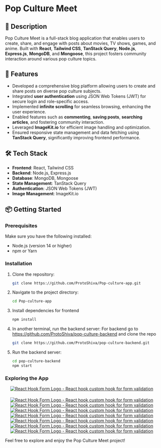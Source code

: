 # Pop Culture Meet

## 📖 Description
Pop Culture Meet is a full-stack blog application that enables users to create, share, and engage with posts about movies, TV shows, games, and anime. Built with **React**, **Tailwind CSS**, **TanStack Query**, **Node.js**, **Express.js**, **MongoDB**, and **Mongoose**, this project fosters community interaction around various pop culture topics.

## 🚀 Features
- Developed a comprehensive blog platform allowing users to create and share posts on diverse pop culture subjects.
- Integrated **user authentication** using JSON Web Tokens (JWT) for secure login and role-specific access.
- Implemented **infinite scrolling** for seamless browsing, enhancing the user experience.
- Enabled features such as **commenting**, **saving posts**, **searching articles**, and fostering community interaction.
- Leveraged **ImageKit.io** for efficient image handling and optimization.
- Ensured responsive state management and data fetching using **TanStack Query**, significantly improving frontend performance.

## 🛠️ Tech Stack
- **Frontend**: React, Tailwind CSS
- **Backend**: Node.js, Express.js
- **Database**: MongoDB, Mongoose
- **State Management**: TanStack Query
- **Authentication**: JSON Web Tokens (JWT)
- **Image Management**: ImageKit.io

## 📦 Getting Started
### Prerequisites
Make sure you have the following installed:
- Node.js (version 14 or higher)
- npm or Yarn

### Installation
1. Clone the repository:
   ```bash
   git clone https://github.com/ProtoShiva/Pop-culture-app.git
   ```
2. Navigate to the project directory:
   ```bash
   cd Pop-culture-app
   ```
3. Install dependencies for frontend 
   ```bash
   npm install
   ```
4. In another terminal, run the backend server:
   For backend go to https://github.com/ProtoShiva/pop-culture-backend and clone the repo 
   ```bash
   git clone https://github.com/ProtoShiva/pop-culture-backend.git
   ```
5. Run the backend server:
   ```bash
   cd pop-culture-backend
   npm start
   ```   

### Exploring the App

<div align="center" style="margin-bottom: 20px;">
        <a href="#" title="React Hook Form - Simple React forms validation">
            <img src="https://ik.imagekit.io/hvjrbussmq/Screenshot%202025-01-18%20221453.png?updatedAt=1737296531427" alt="React Hook Form Logo - React hook custom hook for form validation"  />
        </a>
</div>

<div align="center">
        <a href="#" title="React Hook Form - Simple React forms validation">
            <img src="https://ik.imagekit.io/hvjrbussmq/Screenshot%202025-01-18%20221626.png?updatedAt=1737296134340" alt="React Hook Form Logo - React hook custom hook for form validation" />
        </a>
</div>

<div align="center">
        <a href="#" title="React Hook Form - Simple React forms validation">
            <img src="https://ik.imagekit.io/hvjrbussmq/Screenshot%202025-01-18%20221544.png?updatedAt=1737296134335" alt="React Hook Form Logo - React hook custom hook for form validation" />
        </a>
</div>

<div align="center">
        <a href="#" title="React Hook Form - Simple React forms validation">
            <img src="https://ik.imagekit.io/hvjrbussmq/Screenshot%202025-01-18%20221812.png?updatedAt=1737296134305" alt="React Hook Form Logo - React hook custom hook for form validation" />
        </a>
</div>

<div align="center">
        <a href="#" title="React Hook Form - Simple React forms validation">
            <img src="https://ik.imagekit.io/hvjrbussmq/Screenshot%202025-01-18%20221856.png?updatedAt=1737296134401" alt="React Hook Form Logo - React hook custom hook for form validation" />
        </a>
</div>

<div align="center">
        <a href="#" title="React Hook Form - Simple React forms validation">
            <img src="https://ik.imagekit.io/hvjrbussmq/Screenshot%202025-01-18%20221928.png?updatedAt=1737296134300" alt="React Hook Form Logo - React hook custom hook for form validation" />
        </a>
</div>

<div align="center">
        <a href="#" title="React Hook Form - Simple React forms validation">
            <img src="https://ik.imagekit.io/hvjrbussmq/Screenshot%202025-01-18%20221832.png?updatedAt=1737296134377" alt="React Hook Form Logo - React hook custom hook for form validation" />
        </a>
</div>

<div align="center">
        <a href="#" title="React Hook Form - Simple React forms validation">
            <img src="https://ik.imagekit.io/hvjrbussmq/Screenshot%202025-01-18%20221645.png?updatedAt=1737296134589" alt="React Hook Form Logo - React hook custom hook for form validation" />
        </a>
</div>


Feel free to explore and enjoy the Pop Culture Meet project!
